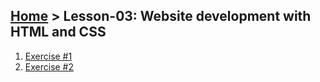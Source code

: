## [Home](../../README.md) > Lesson-03: Website development with HTML and CSS

1. [Exercise #1](exercise-1/readme.md)
2. [Exercise #2](exercise-2/readme.md)
